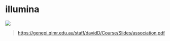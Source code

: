 # illumina 

![](F:\gwas_overview\figs\1604623668495.png)

>  https://genepi.qimr.edu.au/staff/davidD/Course/Slides/association.pdf


